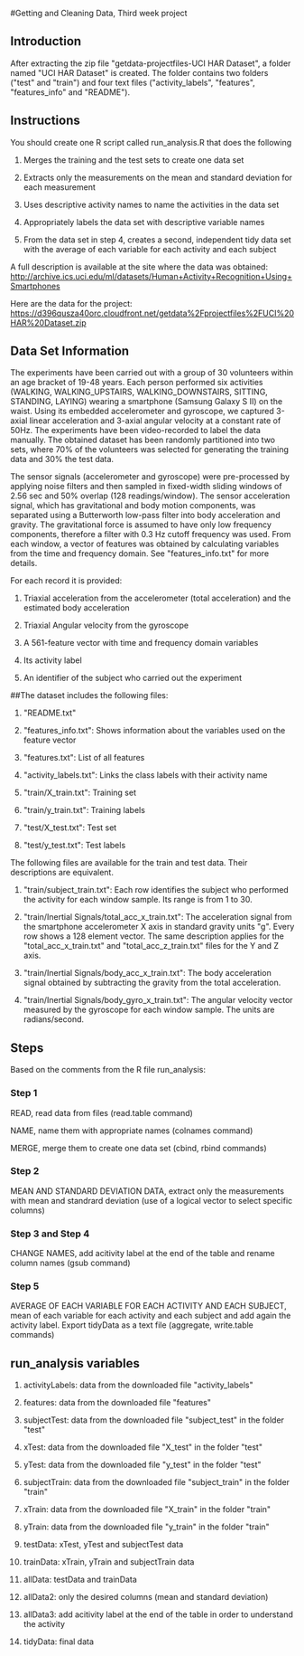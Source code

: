 #Getting and Cleaning Data, Third week project

## Introduction
After extracting the zip file "getdata-projectfiles-UCI HAR Dataset", a folder named "UCI HAR Dataset" is created. The folder contains two folders ("test" and "train") and four text files ("activity_labels", "features", "features_info" and "README").

## Instructions
You should create one R script called run_analysis.R that does the following

1. Merges the training and the test sets to create one data set

2. Extracts only the measurements on the mean and standard deviation for each measurement

3. Uses descriptive activity names to name the activities in the data set

4. Appropriately labels the data set with descriptive variable names

5. From the data set in step 4, creates a second, independent tidy data set with the average of each variable for each activity and each subject


A full description is available at the site where the data was obtained: 
http://archive.ics.uci.edu/ml/datasets/Human+Activity+Recognition+Using+Smartphones 

Here are the data for the project: 
https://d396qusza40orc.cloudfront.net/getdata%2Fprojectfiles%2FUCI%20HAR%20Dataset.zip 


## Data Set Information

The experiments have been carried out with a group of 30 volunteers within an age bracket of 19-48 years. Each person performed six activities (WALKING, WALKING_UPSTAIRS, WALKING_DOWNSTAIRS, SITTING, STANDING, LAYING) wearing a smartphone (Samsung Galaxy S II) on the waist. Using its embedded accelerometer and gyroscope, we captured 3-axial linear acceleration and 3-axial angular velocity at a constant rate of 50Hz. The experiments have been video-recorded to label the data manually. The obtained dataset has been randomly partitioned into two sets, where 70% of the volunteers was selected for generating the training data and 30% the test data. 

The sensor signals (accelerometer and gyroscope) were pre-processed by applying noise filters and then sampled in fixed-width sliding windows of 2.56 sec and 50% overlap (128 readings/window). The sensor acceleration signal, which has gravitational and body motion components, was separated using a Butterworth low-pass filter into body acceleration and gravity. The gravitational force is assumed to have only low frequency components, therefore a filter with 0.3 Hz cutoff frequency was used. From each window, a vector of features was obtained by calculating variables from the time and frequency domain. See "features_info.txt" for more details. 

For each record it is provided:
1. Triaxial acceleration from the accelerometer (total acceleration) and the estimated body acceleration

2. Triaxial Angular velocity from the gyroscope

3. A 561-feature vector with time and frequency domain variables

4. Its activity label

5. An identifier of the subject who carried out the experiment

##The dataset includes the following files:

1. "README.txt"

2. "features_info.txt": Shows information about the variables used on the feature vector

3. "features.txt": List of all features

4. "activity_labels.txt": Links the class labels with their activity name

5. "train/X_train.txt": Training set

6. "train/y_train.txt": Training labels

7. "test/X_test.txt": Test set

8. "test/y_test.txt": Test labels


The following files are available for the train and test data. Their descriptions are equivalent. 

1. "train/subject_train.txt": Each row identifies the subject who performed the activity for each window sample. Its range is from 1 to 30. 

2. "train/Inertial Signals/total_acc_x_train.txt": The acceleration signal from the smartphone accelerometer X axis in standard gravity units "g". Every row shows a 128 element vector. The same description applies for the "total_acc_x_train.txt" and "total_acc_z_train.txt" files for the Y and Z axis. 

3. "train/Inertial Signals/body_acc_x_train.txt": The body acceleration signal obtained by subtracting the gravity from the total acceleration. 

4. "train/Inertial Signals/body_gyro_x_train.txt": The angular velocity vector measured by the gyroscope for each window sample. The units are radians/second. 

## Steps
Based on the comments from the R file run_analysis:

### Step 1
READ, read data from files (read.table command)

NAME, name them with appropriate names (colnames command)

MERGE, merge them to create one data set (cbind, rbind commands)

### Step 2
MEAN AND STANDARD DEVIATION DATA, extract only the measurements with mean and standrard deviation (use of a logical vector to select specific columns)

### Step 3 and Step 4
CHANGE NAMES, add acitivity label at the end of the table and rename column names (gsub command)

### Step 5
AVERAGE OF EACH VARIABLE FOR EACH ACTIVITY AND EACH SUBJECT, mean of each variable for each activity and each subject and add again the activity label. Export tidyData as a text file (aggregate, write.table commands)

## run_analysis variables

1. activityLabels: data from the downloaded file "activity_labels"

2. features: data from the downloaded file "features"

3. subjectTest: data from the downloaded file "subject_test" in the folder "test"

4. xTest: data from the downloaded file "X_test" in the folder "test"

5. yTest: data from the downloaded file "y_test" in the folder "test"

6. subjectTrain: data from the downloaded file "subject_train" in the folder "train"

7. xTrain: data from the downloaded file "X_train" in the folder "train"

8. yTrain: data from the downloaded file "y_train" in the folder "train"

9. testData: xTest, yTest and subjectTest data

10. trainData: xTrain, yTrain and subjectTrain data

11. allData: testData and trainData

12. allData2: only the desired columns (mean and standard deviation)

13. allData3: add acitivity label at the end of the table in order to understand the activity

14. tidyData: final data
